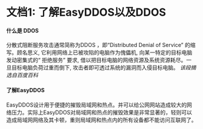 # 文档1: 了解EasyDDOS以及DDOS

#### 什么是 DDOS
分散式阻断服务攻击通常简称为DDOS ，即“Distributed Denial of Service” 的缩写。顾名思义, 它利用网络上已被攻陷的电脑作为傀儡机, 向某一特定的目标电脑发动密集式的“ 拒绝服务” 要求, 借以把目标电脑的网络资源及系统资源耗尽。一旦目标电脑负荷过重而倒下, 攻击者即可透过系统的漏洞而入侵目标电脑。
*该段摘选自百度百科*

#### 了解EasyDDOS
EasyDDOS设计用于便捷的摧毁局域网和热点。并可以给公网网站造成较大的网络压力。实际上EasyDDOS对局域网和热点的摧毁效果是非常显著的，轻则可以造成局域网网络及其卡顿，重则局域网和热点内的所有设备都不能访问互联网了。


